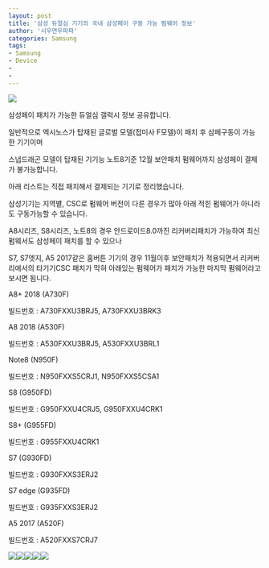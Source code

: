 ```yaml
---
layout: post
title: '삼성 듀얼심 기기의 국내 삼성페이 구동 가능 펌웨어 정보'
author: '시우연우파파'
categories: Samsung
tags:
- Samsung
- Device
-
-
---
```



<script> location.href='https://cafe.naver.com/develoid/847699' ; </script>

<p><img src="https://dthumb-phinf.pstatic.net/?src=%22https%3A%2F%2Fcafeptthumb-phinf.pstatic.net%2FMjAxNzEyMzFfMTg3%2FMDAxNTE0NzI0Mzk3NDM2.EjYQ-bdiG3LKFHRn75mQ7eBBKhVM5uj38GOVJgD1fykg.k0_RT99TaGnkWmNJGXAcRQJSpMijrzTByQNphac_hqEg.PNG.searphiel9%2F%25EA%25B2%258C%25EC%258B%259C%25EA%25B8%2580_%25EC%259E%2591%25EC%2584%25B1_%25EC%25A0%2584_%25EA%25BC%25AD_%25EC%259D%25BD%25EC%2596%25B4%25EC%25A3%25BC%25EC%2584%25B8%25EC%259A%2594_%2528IT_%25EC%2586%258C%25ED%2586%25B5_%25EA%25B2%258C%25EC%258B%259C%25ED%258C%2590.png%3Ftype%3Dw740%22&amp;type=cafe_wa740"></p><p>삼성페이 패치가 가능한 듀얼심 갤럭시 정보 공유합니다.</p><p>일반적으로 엑시노스가 탑재된 글로벌 모델(접미사 F모델)이 패치 후 삼페구동이 가능한 기기이며</p><p>스냅드래곤 모델이 탑재된 기기능 노트8기준 12월 보안패치 펌웨어까지 삼성페이 결제가 불가능합니다.</p><p>아래 리스트는&nbsp;직접 패치해서 결제되는 기기로 정리했습니다.</p><p>삼성기기는 지역별, CSC로 펌웨어 버전이 다른 경우가 많아 아래 적힌 펌웨어가 아니라도 구동가능할 수 있습니다.</p><p>A8시리즈, S8시리즈, 노트8의 경우 안드로이드8.0까진 리커버리패치가 가능하여 최신펌웨서도 삼성페이 패치를 할 수 있으나&nbsp;</p><p>S7, S7엣지, A5 2017같은 홈버튼 기기의 경우&nbsp;11월이후 보안패치가 적용되면서 리커버리에서의 타기기CSC 패치가 막혀 아래있는 펌웨어가 패치가 가능한 마지막 펌웨어라고 보시면 됨니다.</p>A8+ 2018 (A730F)<p>빌드번호 : A730FXXU3BRJ5, A730FXXU3BRK3</p><p>A8 2018 (A530F)</p><p>빌드번호 :&nbsp;A530FXXU3BRJ5, A530FXXU3BRL1</p><p>Note8 (N950F)</p><p>빌드번호 : N950FXXS5CRJ1, N950FXXS5CSA1</p><p>S8 (G950FD)</p><p>빌드번호 : G950FXXU4CRJ5, G950FXXU4CRK1</p><p>S8+ (G955FD)</p><p>빌드번호 : G955FXXU4CRK1</p><p>S7 (G930FD)</p><p>빌드번호 : G930FXXS3ERJ2</p><p>S7 edge (G935FD)</p><p>빌드번호 : G935FXXS3ERJ2</p><p>A5 2017 (A520F)&nbsp;</p><p>빌드번호 : A520FXXS7CRJ7</p><p><img src="https://cafeptthumb-phinf.pstatic.net/MjAxOTAxMzFfMjMg/MDAxNTQ4OTAxMzgzNTgy.Clstm9fEOzQWZq670yvWD3zTXKkU9us1jccecrTm6_Ug.fAQ9ZgtPK8WaaHYKpPA2S8LpOdC0NmmlOGn8YsD_JtEg.JPEG.fantasyrock/99F7D9485C523BA725.jpg?type=w740"><b><b><img src="https://cafeptthumb-phinf.pstatic.net/MjAxOTAxMzFfMTMy/MDAxNTQ4OTAxMzgzOTE0.GHnzgXxxKuKQn5Bv7Mtj4P5TVbIJuGk1PDBZKYEB0Vkg.egRh4s90XJ_c_a9lBaLrYBS6kmMwpOpEdfkuehRZEccg.JPEG.fantasyrock/99FA40335C467E4E1A.jpg?type=w740"><b><b><img src="https://cafeptthumb-phinf.pstatic.net/MjAxOTAxMzFfMjIx/MDAxNTQ4OTAxMzg0MjI4.ibVfSEkB02LQlCDKP03VcWOGWF_gV0li63woTmf_OEMg.HWWNSm0Ej_DHuq7QyinD_6-ehOJc0B-GhO6nYX9qNscg.JPEG.fantasyrock/99607F485BEFEF923A.jpg?type=w740"><b><b><img src="https://cafeptthumb-phinf.pstatic.net/MjAxOTAxMzFfMjA3/MDAxNTQ4OTAxMzg0NTM5.5xiyAiVQ1ONBcfPFlUJcfkUqDenhpsmnN417JVSwHnAg.qwqxVU0Aw6SS_FJAFPy-kAWW3-EGgMSBKtrps0uNy7Yg.JPEG.fantasyrock/20190129_111459.jpg?type=w740"><b><b><img src="https://cafeptthumb-phinf.pstatic.net/MjAxOTAxMzFfMjcz/MDAxNTQ4OTAxMzg0ODcz.e4oYLugK_gfm6nWZXv-P5QaAspnKoLbra0iBNQlqhYEg.jh_mkSrLZqULCkPcALfwW4SyBUGN09H7_M4eRN65C78g.JPEG.fantasyrock/20190129_182017.jpg?type=w740"></p><p><b>
